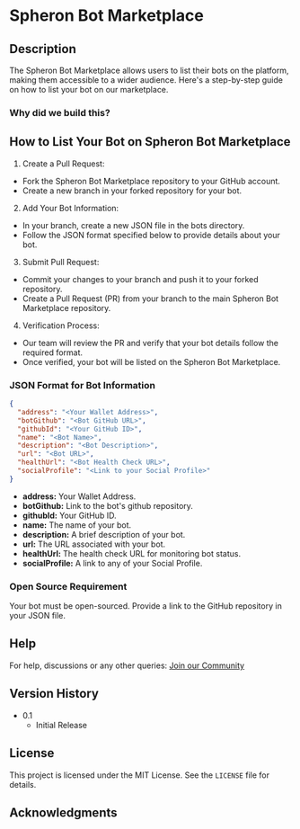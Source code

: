 # Spheron Bot Marketplace

## Description

The Spheron Bot Marketplace allows users to list their bots on the platform, making them accessible to a wider audience. Here's a step-by-step guide on how to list your bot on our marketplace.

### Why did we build this?

## How to List Your Bot on Spheron Bot Marketplace
1. Create a Pull Request:
  - Fork the Spheron Bot Marketplace repository to your GitHub account.
  - Create a new branch in your forked repository for your bot.
2. Add Your Bot Information:
  - In your branch, create a new JSON file in the bots directory.
  - Follow the JSON format specified below to provide details about your bot.
3. Submit Pull Request:
  - Commit your changes to your branch and push it to your forked repository.
  - Create a Pull Request (PR) from your branch to the main Spheron Bot Marketplace repository.
4. Verification Process:
  - Our team will review the PR and verify that your bot details follow the required format.
  - Once verified, your bot will be listed on the Spheron Bot Marketplace.

### JSON Format for Bot Information

```json
{
  "address": "<Your Wallet Address>",
  "botGithub": "<Bot GitHub URL>",
  "githubId": "<Your GitHub ID>",
  "name": "<Bot Name>",
  "description": "<Bot Description>",
  "url": "<Bot URL>",
  "healthUrl": "<Bot Health Check URL>",
  "socialProfile": "<Link to your Social Profile>"
}
```

- **address:** Your Wallet Address.
- **botGithub:** Link to the bot's github repository.
- **githubId:** Your GitHub ID.
- **name:** The name of your bot.
- **description:** A brief description of your bot.
- **url:** The URL associated with your bot.
- **healthUrl:** The health check URL for monitoring bot status.
- **socialProfile:** A link to any of your Social Profile.

### Open Source Requirement
Your bot must be open-sourced. Provide a link to the GitHub repository in your JSON file.

## Help
For help, discussions or any other queries: [Join our Community](https://community.spheron.network/)

## Version History
* 0.1
    * Initial Release

## License
This project is licensed under the MIT License. See the `LICENSE` file for details.

## Acknowledgments
